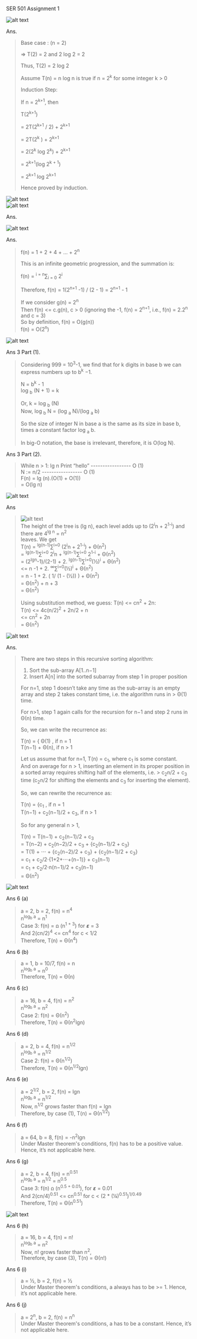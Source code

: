 SER 501
Assignment 1

  
  
![alt text](https://github.com/MrReese0/SER501-AdvDSA/blob/master/images/A1Q1.png)  
  
  
Ans.
  
  
>   Base case : (n = 2)  
>
>   => T(2) = 2 and 2 log 2 = 2  
>
>   Thus, T(2) = 2 log 2  
>
>
>
>   Assume T(n) = n log n is true if n = 2<sup>k</sup> for some integer k > 0  
>
>
>
>   Induction Step:  
>
>
>   If n = 2<sup>k+1</sup>, then  
>
>   T(2<sup>k+1</sup>)  
>
>   = 2T(2<sup>k+1</sup> / 2) + 2<sup>k+1</sup>  
>
>   = 2T(2<sup>k</sup> ) + 2<sup>k+1 </sup>  
>
>   = 2(2<sup>k</sup> log 2<sup>k</sup>) + 2<sup>k+1</sup>  
>
>   = 2<sup>k+1</sup>(log 2<sup>k + 1</sup>)  
>
>   = 2<sup>k+1</sup> log 2<sup>k+1</sup>  
>
>   Hence proved by induction.  
  
![alt text](https://github.com/MrReese0/SER501-AdvDSA/blob/master/images/A1Q2P1.png)  
![alt text](https://github.com/MrReese0/SER501-AdvDSA/blob/master/images/A1Q2P2.png)  
  
  
Ans. 
>
>
>
  
![alt text](https://github.com/MrReese0/SER501-AdvDSA/blob/master/images/A1Q2P3.png)  
  
  
Ans. 
  
  
>   f(n) = 1 + 2 + 4 + … + 2<sup>n</sup>  
>
>   This is an infinite geometric progression, and the summation is:  
>
>   f(n) = <sup>i = n</sup>∑<sub>i = 0</sub>   2<sup>i</sup>  
>
>   Therefore, f(n) = 1(2<sup>n+1</sup> -1) / (2 - 1) = 2<sup>n+1</sup> - 1  
>
>   If we consider       g(n) = 2<sup>n</sup>  
>                   Then f(n) <= c.g(n), c > 0 (ignoring the -1, f(n) = 2<sup>n+1</sup>, i.e., f(n) = 2.2<sup>n</sup> and c = 3)  
>   So by definition,    f(n)  = O(g(n))  
>                        f(n)   = O(2<sup>n</sup>)  
  
    
![alt text](https://github.com/MrReese0/SER501-AdvDSA/blob/master/images/A1Q3.png)  
  
    
Ans 3 Part (1).  
  
>   Considering 999 = 10<sup>3</sup>-1, we find that for k digits in base b we can express numbers up to b<sup>k</sup> −1.  
>
>   N = b<sup>k</sup> - 1  
>   log <sub>b</sub> (N + 1) = k  
>
>   Or, k = log <sub>b</sub> (N)  
>   Now, log <sub>b</sub> N = (log <sub>a</sub> N)/(log <sub>a</sub> b)  
> 
>   So the size of integer N in base a is the same as its size in base b, times a constant factor log <sub>a</sub> b.   
>
>   In big-O notation, the base is irrelevant, therefore, it is O(log N).  
  
Ans 3 Part (2).  
  
>   While n > 1:  lg n
>      Print “hello”   ----------------- O (1)  
>      N := n/2        ----------------- O (1)  
>   F(n) = lg (n).(O(1) + O(1))  
>        = O(lg n)  
  
  
![alt text](https://github.com/MrReese0/SER501-AdvDSA/blob/master/images/A1Q4.png)  


Ans
  
>   ![alt text](https://github.com/MrReese0/SER501-AdvDSA/blob/master/images/Tree.png)  
>   The height of the tree is (lg n), each level adds up to (2<sup>i</sup>n + 2<sup>1-i</sup>) and there are 4<sup>lg n</sup> = n<sup>2</sup>  
>   leaves. We get  
>   T(n) = <sup>lg(n-1)</sup>∑<sup>i=0</sup> (2<sup>i</sup>n + 2<sup>1-i</sup>) + Θ(n<sup>2</sup>)  
>        = <sup>lg(n-1)</sup>∑<sup>i=0</sup> 2<sup>i</sup>n + <sup>lg(n-1)</sup>∑<sup>i=0</sup> 2<sup>1-i</sup> + Θ(n<sup>2</sup>)  
>        = (2<sup>lgn</sup>-1)/(2-1) + 2. <sup>lg(n-1)</sup>∑<sup>i=0</sup>(½)<sup>i</sup> + Θ(n<sup>2</sup>)  
>       <= n -1 + 2. <sup>∞</sup>∑<sup>i=0</sup>(½)<sup>i</sup> + Θ(n<sup>2</sup>)  
>        = n - 1 + 2. ( 1/ (1 - (½)) ) + Θ(n<sup>2</sup>)  
>        = Θ(n<sup>2</sup>) + n + 3  
>        = Θ(n<sup>2</sup>)  
>
>	
>   Using substitution method, we guess: T(n) <= cn<sup>2</sup> + 2n:  
>      T(n) <= 4c(n/2)<sup>2</sup> + 2n/2 + n  
>           <= cn<sup>2</sup> + 2n  
>            = Θ(n<sup>2</sup>)  
  
  
![alt text](https://github.com/MrReese0/SER501-AdvDSA/blob/master/images/A1Q5.png)  
  
    
Ans. 
  
  
>   There are two steps in this recursive sorting algorithm:  
>
>   1. Sort the sub-array A[1..n−1]  
>   2. Insert A[n] into the sorted subarray from step 1 in proper position  
>
>   For n=1, step 1 doesn’t take any time as the sub-array is an empty array and step 2 takes constant time, i.e. the algorithm runs in >   Θ(1) time.  
>
>   For n>1, step 1 again calls for the recursion for n−1 and step 2 runs in Θ(n) time.  
>
>   So, we can write the recurrence as:  
>
>   T(n) = {  Θ(1)         , if n = 1  
>             T(n−1) + Θ(n), if n > 1  
>
>   Let us assume that for n=1, T(n) = c<sub>1</sub>, where c<sub>1</sub> is some constant.  
>   And on average for n > 1, inserting an element in its proper position in a sorted array requires shifting half of the elements, i.e. >   c<sub>2</sub>n/2 + c<sub>3</sub> time (c<sub>2</sub>n/2 for shifting the elements and c<sub>3</sub> for inserting the element).  
>
>   So, we can rewrite the recurrence as:  
>
>   T(n) = {c<sub>1</sub>                                , if n = 1  
>           T(n−1) + c<sub>2</sub>(n−1)/2 + c<sub>3</sub>, if n > 1  
>
>   So for any general n > 1,  
>
>   T(n) = T(n−1) + c<sub>2</sub>(n−1)/2 + c<sub>3</sub>  
>        = T(n−2) + c<sub>2</sub>(n−2)/2 + c<sub>3</sub> + {c<sub>2</sub>(n−1)/2 + c<sub>3</sub>}  
>        = T(1) + ⋅⋅⋅ + {c<sub>2</sub>(n−2)/2 + c<sub>3</sub>} + {c<sub>2</sub>(n−1)/2 + c<sub>3</sub>}  
>        = c<sub>1</sub> + c<sub>2</sub>/2⋅{1+2+⋅⋅⋅+(n−1)} + c<sub>3</sub>(n−1)  
>        = c<sub>1</sub> + c<sub>2</sub>/2⋅n(n−1)/2 + c<sub>3</sub>(n−1)  
>        = Θ(n<sup>2</sup>)  
  
  
![alt text](https://github.com/MrReese0/SER501-AdvDSA/blob/master/images/A1Q6P1.png)  
  
  
Ans 6 (a)  
  
>   a = 2, b = 2, f(n) = n<sup>4</sup>  
>   n<sup>log<sub>b</sub> a</sup> = n<sup>1</sup>  
>   Case 3: f(n) = ꭥ (n<sup>1 + 3</sup>) for 𝞮 = 3  
>   And 2(cn/2)<sup>4</sup> <= cn<sup>4</sup> for c < 1/2  
>   Therefore, T(n) = Θ(n<sup>4</sup>)  
  
Ans 6 (b)	 
  
>   a = 1, b = 10/7, f(n) = n  
>   n<sup>log<sub>b</sub> a</sup> = n<sup>0</sup>  
>   Therefore, T(n) = Θ(n)  
  
Ans 6 (c) 	
  
>   a = 16, b = 4, f(n) = n<sup>2</sup>  
>   n<sup>log<sub>b</sub> a</sup> = n<sup>2</sup>  
>   Case 2: f(n) = Θ(n<sup>2</sup>)  
>   Therefore, T(n) = Θ(n<sup>2</sup>lgn)  
  
Ans 6 (d)	
  
>   a = 2, b = 4, f(n) = n<sup>1/2</sup>  
>   n<sup>log<sub>b</sub> a</sup> = n<sup>1/2</sup>  
>   Case 2: f(n) = Θ(n<sup>1/2</sup>)  
>   Therefore, T(n) = Θ(n<sup>1/2</sup>lgn)  
  
Ans 6 (e)	
  
>   a = 2<sup>1/2</sup>, b = 2, f(n) = lgn  
>   n<sup>log<sub>b</sub> a</sup> = n<sup>1/2</sup>  
>   Now, n<sup>1/2</sup> grows faster than f(n) = lgn  
>   Therefore, by case (1), T(n) = Θ(n<sup>1/2</sup>)  
  
Ans 6 (f)	
  
>   a = 64, b = 8, f(n) = -n<sup>2</sup>lgn  
>   Under Master theorem's conditions, f(n) has to be a positive value. Hence, it’s not applicable here.  
  
Ans 6 (g)	
  
>   a = 2, b = 4, f(n) = n<sup>0.51</sup>  
>   n<sup>log<sub>b</sub> a</sup> = n<sup>1/2</sup> = n<sup>0.5</sup>  
>   Case 3: f(n) ꭥ (n<sup>0.5 + 0.01</sup>), for 𝞮 = 0.01  
>   And 2(cn/4)<sup>0.51</sup> <= cn<sup>0.51</sup> for c < (2 * (¼)<sup>0.51</sup>)<sup>1/0.49</sup>  
>   Therefore, T(n) = Θ(n<sup>0.51</sup>)  
  
  
![alt text](https://github.com/MrReese0/SER501-AdvDSA/blob/master/images/A1Q6P2.png)  
  
  
Ans 6 (h)	
  
>   a = 16, b = 4, f(n) = n!  
>   n<sup>log<sub>b</sub> a</sup> = n<sup>2</sup>  
>   Now, n! grows faster than n<sup>2</sup>,  
>   Therefore, by case (3), T(n) = Θ(n!)  
  
Ans 6 (i)	
  
>   a = ½, b = 2, f(n) = ½  
>   Under Master theorem's conditions, a always has to be >= 1. Hence, it’s not applicable here.  
  
Ans 6 (j)	

>   a = 2<sup>n</sup>, b = 2, f(n) = n<sup>n</sup>  
>   Under Master theorem's conditions, a has to be a constant. Hence, it’s not applicable here.  

